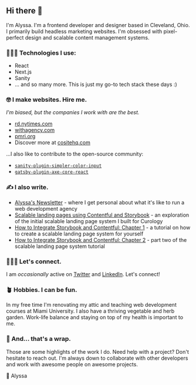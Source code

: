 ## Hi there 👋
I'm Alyssa. I'm a frontend developer and designer based in Cleveland, Ohio.
I primarily build headless marketing websites. I'm obsessed with pixel-perfect design and scalable content management systems.

### 👩🏽‍💻 Technologies I use:
- React
- Next.js
- Sanity
- ... and so many more. This is just my go-to tech stack these days :)

### 🤓 I make websites. Hire me.
*I'm biased, but the companies I work with are the best.*

- [rd.nytimes.com](https://rd.nytimes.com/)
- [withagency.com](https://withagency.com/)
- [pmri.org](https://pmri.org/)
- Discover more at [cositehq.com](https://cositehq.com)

...I also like to contribute to the open-source community:
- [`sanity-plugin-simpler-color-input`](https://www.npmjs.com/package/sanity-plugin-simpler-color-input)
- [`gatsby-plugin-axe-core-react`](https://www.npmjs.com/package/gatsby-plugin-axe-core-react)

### ✍️ I also write.
- [Alyssa's Newsletter](https://alyssamelendez.substack.com/) - where I get personal about what it's like to run a web development agency
- [Scalable landing pages using Contentful and Storybook](https://medium.com/curology-tech/scalable-landing-pages-using-contentful-and-storybook-2b84f074094) - an exploration of the initial scalable landing page system I built for Curology
- [How to Integrate Storybook and Contentful: Chapter 1](https://medium.com/@alyssakirstine/how-to-integrate-storybook-and-contentful-chapter-1-5dba0c045e69) - a tutorial on how to create a scalable landing page system for yourself
- [How to Integrate Storybook and Contentful: Chapter 2](https://medium.com/@alyssakirstine/how-to-integrate-storybook-and-contentful-chapter-2-e7ae281e48d7) - part two of the scalable landing page system tutorial

### 🤸🏽‍♀️ Let's connect.
I am *occasionally* active on [Twitter](https://x.com/alyssakirstine) and [LinkedIn](http://linkedin.com/in/alyssakirstine). Let's connect!
 
### 🪴 Hobbies. I can be fun.
In my free time I'm renovating my attic and teaching web development courses at Miami University. I also have a thriving vegetable and herb garden. Work-life balance and staying on top of my health is important to me.

### 🎁 And... that's a wrap.
Those are some highlights of the work I do. Need help with a project? Don't hesitate to reach out. I'm always down to collaborate with other developers and work with awesome people on awesome projects.

💜 Alyssa
